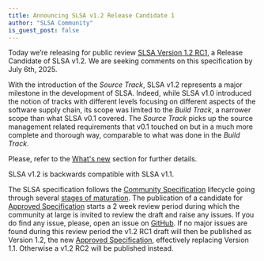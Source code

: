 ```yaml
---
title: Announcing SLSA v1.2 Release Candidate 1
author: "SLSA Community"
is_guest_post: false
---
```


Today we’re releasing for public review [SLSA Version 1.2
RC1](/spec/v1.2-rc1/), a Release Candidate of SLSA v1.2. We are seeking
comments on this specification by July 6th, 2025.

With the introduction of the _Source Track_, SLSA v1.2 represents a major
milestone in the development of SLSA. Indeed, while SLSA v1.0 introduced
the notion of tracks with different levels focusing on different aspects of
the software supply chain, its scope was limited to the _Build Track_, a
narrower scope than what SLSA v0.1 covered. The _Source Track_ picks up the
source management related requirements that v0.1 touched on but in a much
more complete and thorough way, comparable to what was done in the _Build
Track_.

Please, refer to the [What's new](/spec/v1.2-rc1/whats-new) section for
further details.

SLSA v1.2 is backwards compatible with SLSA v1.1.

The SLSA specification follows the [Community Specification] lifecycle
going through several [stages of maturation](/spec-stages). The publication
of a candidate for [Approved Specification] starts a 2 week review period
during which the community at large is invited to review the draft and
raise any issues. If you do find any issue, please, open an issue on
[GitHub]. If no major issues are found during this review period the v1.2
RC1 draft will then be published as Version 1.2, the new [Approved
Specification], effectively replacing Version 1.1. Otherwise a v1.2 RC2
will be published instead.

[Community Specification]: https://github.com/CommunitySpecification/Community_Specification/blob/main/
[GitHub]: https://github.com/slsa-framework/slsa/issues
[backlog]: https://github.com/orgs/slsa-framework/projects/1/views/1
[Approved Specification]: /spec-stages#approved
